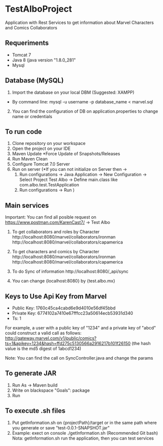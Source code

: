 # TestAlboProject
Application with Rest Services to get information about Marvel Characters and Comics Collaborators

## Requeriments
- Tomcat 7
- Java 8 (java version "1.8.0_281" 
- Mysql


## Database (MySQL)
1. Import the database on your local DBM (Suggested: XAMPP)
- By command line:  mysql -u username -p database_name < marvel.sql
2. You can find the configuration of DB on application.properties to change name or credentials

## To run code
1. Clone repository on your workspace
2. Open the project on your IDE
3. Maven Update *Force Update of Snapshots/Releases 
4. Run Maven Clean
5. Configure Tomcat 7.0 Server
6. Run on server (*If you can not initialize on Server then ->
    1. Run configurations -> Java Application -> New Configuration -> Select Project Test Albo -> Define main.class like com.albo.test.TestApplication
    2. Run configurations -> Run
)

## Main services
Important: You can find all posible request on https://www.postman.com/KarenCast7/ -> Test Albo

1. To get collaborators and roles by Character
http://localhost:8080/marvel/collaborators/ironman
http://localhost:8080/marvel/collaborators/capamerica

2. To get characters and comics by Character
http://localhost:8080/marvel/collaborators/ironman
http://localhost:8080/marvel/collaborators/capamerica

3. To do Sync of information
http://localhost:8080/_api/sync

3. You can change {localhost:8080} by {test.albo.mx}


## Keys to Use Api Key from Marvel
- Public Key: 1760c45ca4cabd6e9d4010e56df45bbd
- Private Key: 6774102a7410e67fffcc23a50614ecb53931d340
- Ts: 1

For example, a user with a public key of "1234" and a private key of "abcd" could construct a valid call as follows: http://gateway.marvel.com/v1/public/comics?ts=1&apikey=1234&hash=ffd275c5130566a2916217b101f26150 (the hash value is the md5 digest of 1abcd1234)

Note: You can find the call on SyncController.java and change the params

## To generate JAR
1. Run As -> Maven build
2. Write on blackspace "Goals": package
3. Run


## To execute .sh files 
1. Put getInformation.sh on {projectPath}/target or in the same path where you generate or save "test-0.0.1-SNAPSHOT.jar"
1. Example: exect on console ./getInformation.sh  (Recommended Git bash)
Nota: getInformation.sh run the application, then you can test services






